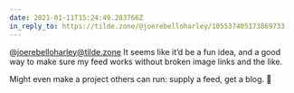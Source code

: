 ```yaml
---
date: 2021-01-11T15:24:49.283766Z
in_reply_to: https://tilde.zone/@joerebelloharley/105537405173869733
---
```

@joerebelloharley@tilde.zone It seems like it’d be a fun idea, and a good way to make sure my feed works without broken image links and the like.

Might even make a project others can run: supply a feed, get a blog. 🤔



